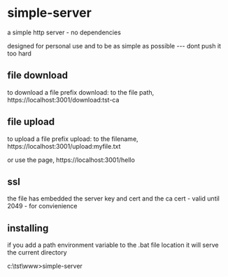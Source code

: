 # simple-server
a simple http server - no dependencies

designed for personal use and to be as simple as possible --- dont push it too hard

## file download
to download a file prefix download: to the file path, https://localhost:3001/download:tst-ca

## file upload
to upload a file prefix upload: to the filename, https://localhost:3001/upload:myfile.txt

or use the page, https://localhost:3001/hello

## ssl
the file has embedded the server key and cert and the ca cert - valid until 2049 - for convienience

## installing
if you add a path environment variable to the .bat file location it will serve the current directory

c:\tst\www>simple-server




